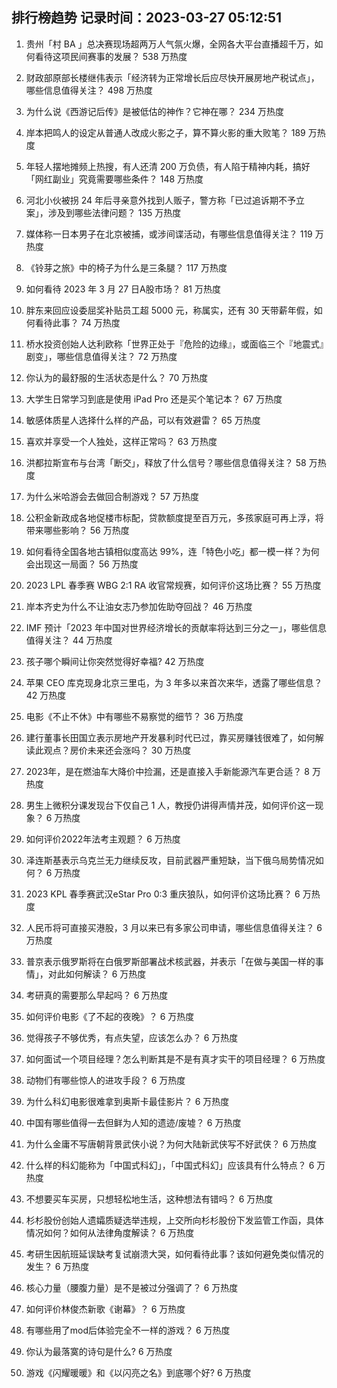 
## 排行榜趋势 记录时间：2023-03-27 05:12:51
  
  1. 贵州「村 BA 」总决赛现场超两万人气氛火爆，全网各大平台直播超千万，如何看待这项民间赛事的发展？ 538 万热度
    
  2. 财政部原部长楼继伟表示「经济转为正常增长后应尽快开展房地产税试点」，哪些信息值得关注？ 498 万热度
    
  3. 为什么说《西游记后传》是被低估的神作？它神在哪？ 234 万热度
    
  4. 岸本把鸣人的设定从普通人改成火影之子，算不算火影的重大败笔？ 189 万热度
    
  5. 年轻人摆地摊频上热搜，有人还清 200 万负债，有人陷于精神内耗，搞好「网红副业」究竟需要哪些条件？ 148 万热度
    
  6. 河北小伙被拐 24 年后寻亲意外找到人贩子，警方称「已过追诉期不予立案」，涉及到哪些法律问题？ 135 万热度
    
  7. 媒体称一日本男子在北京被捕，或涉间谍活动，有哪些信息值得关注？ 119 万热度
    
  8. 《铃芽之旅》中的椅子为什么是三条腿？ 117 万热度
    
  9. 如何看待 2023 年 3 月 27 日A股市场？ 81 万热度
    
  10. 胖东来回应设委屈奖补贴员工超 5000 元，称属实，还有 30 天带薪年假，如何看待此事？ 74 万热度
    
  11. 桥水投资创始人达利欧称「世界正处于『危险的边缘』，或面临三个『地震式』剧变」，哪些信息值得关注？ 72 万热度
    
  12. 你认为的最舒服的生活状态是什么？ 70 万热度
    
  13. 大学生日常学习到底是使用 iPad Pro 还是买个笔记本？ 67 万热度
    
  14. 敏感体质星人选择什么样的产品，可以有效避雷？ 65 万热度
    
  15. 喜欢并享受一个人独处，这样正常吗？ 63 万热度
    
  16. 洪都拉斯宣布与台湾「断交」，释放了什么信号？哪些信息值得关注？ 58 万热度
    
  17. 为什么米哈游会去做回合制游戏？ 57 万热度
    
  18. 公积金新政成各地促楼市标配，贷款额度提至百万元，多孩家庭可再上浮，将带来哪些影响？ 56 万热度
    
  19. 如何看待全国各地古镇相似度高达 99%，连「特色小吃」都一模一样？为何会出现这一局面？ 56 万热度
    
  20. 2023 LPL 春季赛 WBG 2:1 RA 收官常规赛，如何评价这场比赛？ 55 万热度
    
  21. 岸本齐史为什么不让油女志乃参加佐助夺回战？ 46 万热度
    
  22. IMF 预计「2023 年中国对世界经济增长的贡献率将达到三分之一」，哪些信息值得关注？ 44 万热度
    
  23. 孩子哪个瞬间让你突然觉得好幸福? 42 万热度
    
  24. 苹果 CEO 库克现身北京三里屯，为 3 年多以来首次来华，透露了哪些信息？ 42 万热度
    
  25. 电影《不止不休》中有哪些不易察觉的细节？ 36 万热度
    
  26. 建行董事长田国立表示房地产开发暴利时代已过，靠买房赚钱很难了，如何解读此观点？房价未来还会涨吗？ 30 万热度
    
  27. 2023年，是在燃油车大降价中捡漏，还是直接入手新能源汽车更合适？ 8 万热度
    
  28. 男生上微积分课发现台下仅自己 1 人，教授仍讲得声情并茂，如何评价这一现象？ 6 万热度
    
  29. 如何评价2022年法考主观题？ 6 万热度
    
  30. 泽连斯基表示乌克兰无力继续反攻，目前武器严重短缺，当下俄乌局势情况如何？ 6 万热度
    
  31. 2023 KPL 春季赛武汉eStar Pro 0:3 重庆狼队，如何评价这场比赛？ 6 万热度
    
  32. 人民币将可直接买港股，3 月以来已有多家公司申请，哪些信息值得关注？ 6 万热度
    
  33. 普京表示俄罗斯将在白俄罗斯部署战术核武器，并表示「在做与美国一样的事情」，对此如何解读？ 6 万热度
    
  34. 考研真的需要那么早起吗？ 6 万热度
    
  35. 如何评价电影《了不起的夜晚》？ 6 万热度
    
  36. 觉得孩子不够优秀，有点失望，应该怎么办？ 6 万热度
    
  37. 如何面试一个项目经理？怎么判断其是不是有真才实干的项目经理？ 6 万热度
    
  38. 动物们有哪些惊人的进攻手段？ 6 万热度
    
  39. 为什么科幻电影很难拿到奥斯卡最佳影片？ 6 万热度
    
  40. 中国有哪些值得一去但鲜为人知的遗迹/废墟？ 6 万热度
    
  41. 为什么金庸不写唐朝背景武侠小说？为何大陆新武侠写不好武侠？ 6 万热度
    
  42. 什么样的科幻能称为「中国式科幻」，「中国式科幻」应该具有什么特点？ 6 万热度
    
  43. 不想要买车买房，只想轻松地生活，这种想法有错吗？ 6 万热度
    
  44. 杉杉股份创始人遗孀质疑选举违规，上交所向杉杉股份下发监管工作函，具体情况如何？如何从法律角度解读？ 6 万热度
    
  45. 考研生因航班延误缺考复试崩溃大哭，如何看待此事？该如何避免类似情况的发生？ 6 万热度
    
  46. 核心力量（腰腹力量）是不是被过分强调了？ 6 万热度
    
  47. 如何评价林俊杰新歌《谢幕》？ 6 万热度
    
  48. 有哪些用了mod后体验完全不一样的游戏？ 6 万热度
    
  49. 你认为最落寞的诗句是什么? 6 万热度
    
  50. 游戏《闪耀暖暖》和《以闪亮之名》到底哪个好? 6 万热度
    